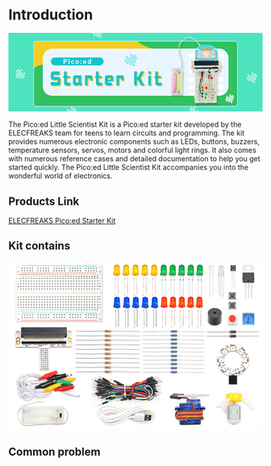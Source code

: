 # Introduction

![](./images/starter-kit.png)

The Pico:ed Little Scientist Kit is a Pico:ed starter kit developed by the ELECFREAKS team for teens to learn circuits and programming.
The kit provides numerous electronic components such as LEDs, buttons, buzzers, temperature sensors, servos, motors and colorful light rings. It also comes with numerous reference cases and detailed documentation to help you get started quickly. The Pico:ed Little Scientist Kit accompanies you into the wonderful world of electronics.

## Products Link

[ELECFREAKS Pico:ed Starter Kit](https://www.elecfreaks.com/elecfreaks-pico-ed-starter-kit.html) 



## Kit contains

![](./images/starter-kit01.png)



## Common problem
